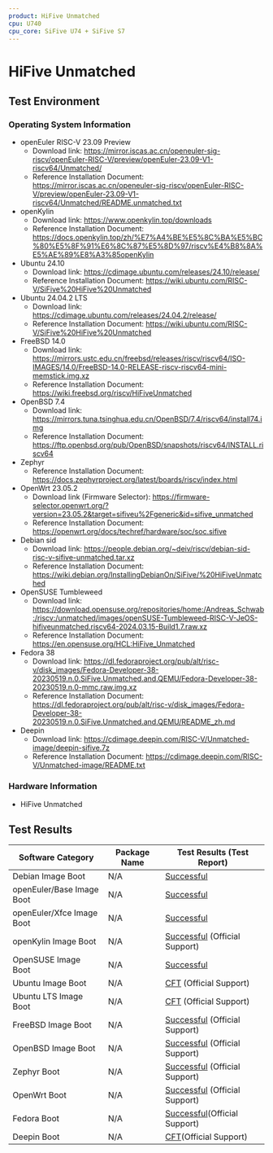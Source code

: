 ```yaml
---
product: HiFive Unmatched
cpu: U740
cpu_core: SiFive U74 + SiFive S7
---
```


# HiFive Unmatched

## Test Environment

### Operating System Information

- openEuler RISC-V 23.09 Preview
    - Download link: https://mirror.iscas.ac.cn/openeuler-sig-riscv/openEuler-RISC-V/preview/openEuler-23.09-V1-riscv64/Unmatched/
    - Reference Installation Document: https://mirror.iscas.ac.cn/openeuler-sig-riscv/openEuler-RISC-V/preview/openEuler-23.09-V1-riscv64/Unmatched/README.unmatched.txt
- openKylin
    - Download link: https://www.openkylin.top/downloads
    - Reference Installation Document: https://docs.openkylin.top/zh/%E7%A4%BE%E5%8C%BA%E5%BC%80%E5%8F%91%E6%8C%87%E5%8D%97/riscv%E4%B8%8A%E5%AE%89%E8%A3%85openKylin
- Ubuntu 24.10
    - Download link: https://cdimage.ubuntu.com/releases/24.10/release/
    - Reference Installation Document: https://wiki.ubuntu.com/RISC-V/SiFive%20HiFive%20Unmatched
- Ubuntu 24.04.2 LTS
    - Download link: https://cdimage.ubuntu.com/releases/24.04.2/release/
    - Reference Installation Document: https://wiki.ubuntu.com/RISC-V/SiFive%20HiFive%20Unmatched
- FreeBSD 14.0
    - Download link: https://mirrors.ustc.edu.cn/freebsd/releases/riscv/riscv64/ISO-IMAGES/14.0/FreeBSD-14.0-RELEASE-riscv-riscv64-mini-memstick.img.xz
    - Reference Installation Document: https://wiki.freebsd.org/riscv/HiFiveUnmatched
- OpenBSD 7.4
    - Download link: https://mirrors.tuna.tsinghua.edu.cn/OpenBSD/7.4/riscv64/install74.img
    - Reference Installation Document: https://ftp.openbsd.org/pub/OpenBSD/snapshots/riscv64/INSTALL.riscv64
- Zephyr
    - Reference Installation Document: https://docs.zephyrproject.org/latest/boards/riscv/index.html
- OpenWrt 23.05.2
    - Download link (Firmware Selector): https://firmware-selector.openwrt.org/?version=23.05.2&target=sifiveu%2Fgeneric&id=sifive_unmatched
    - Reference Installation Document: https://openwrt.org/docs/techref/hardware/soc/soc.sifive
- Debian sid
    - Download link: https://people.debian.org/~deiv/riscv/debian-sid-risc-v-sifive-unmatched.tar.xz
    - Reference Installation Document: https://wiki.debian.org/InstallingDebianOn/SiFive/%20HiFiveUnmatched
- OpenSUSE Tumbleweed
    - Download link: https://download.opensuse.org/repositories/home:/Andreas_Schwab:/riscv:/unmatched/images/openSUSE-Tumbleweed-RISC-V-JeOS-hifiveunmatched.riscv64-2024.03.15-Build1.7.raw.xz
    - Reference Installation Document: https://en.opensuse.org/HCL:HiFive_Unmatched
- Fedora 38
    - Download link: https://dl.fedoraproject.org/pub/alt/risc-v/disk_images/Fedora-Developer-38-20230519.n.0.SiFive.Unmatched.and.QEMU/Fedora-Developer-38-20230519.n.0-mmc.raw.img.xz
    - Reference Installation Document: https://dl.fedoraproject.org/pub/alt/risc-v/disk_images/Fedora-Developer-38-20230519.n.0.SiFive.Unmatched.and.QEMU/README_zh.md
- Deepin
    - Download link: https://cdimage.deepin.com/RISC-V/Unmatched-image/deepin-sifive.7z
    - Reference Installation Document: https://cdimage.deepin.com/RISC-V/Unmatched-image/README.txt

### Hardware Information

- HiFive Unmatched

## Test Results

| Software Category         | Package Name | Test Results (Test Report)               |
| ------------------------- | ------------ | ---------------------------------------- |
| Debian Image Boot         | N/A          | [Successful][Debian]                     |
| openEuler/Base Image Boot | N/A          | [Successful][oERV]                       |
| openEuler/Xfce Image Boot | N/A          | [Successful][oERV]                       |
| openKylin Image Boot      | N/A          | [Successful][oK] (Official Support)      |
| OpenSUSE Image Boot       | N/A          | [Successful][SUSE]                       |
| Ubuntu Image Boot         | N/A          | [CFT][Ubuntu] (Official Support)         |
| Ubuntu LTS Image Boot     | N/A          | [CFT][Ubuntu LTS] (Official Support)     |
| FreeBSD Image Boot        | N/A          | [Successful][FreeBSD] (Official Support) |
| OpenBSD Image Boot        | N/A          | [Successful][OpenBSD] (Official Support) |
| Zephyr Boot               | N/A          | [Successful][Zephyr] (Official Support)  |
| OpenWrt Boot              | N/A          | [Successful][OpenWrt] (Official Support) |
| Fedora Boot               | N/A          | [Successful][Fedora](Official Support)   |
| Deepin Boot               | N/A          | [CFT][Deepin](Official Support)          |

[Debian]: ./Debian/README.md
[oERV]: ./openEuler/README.md
[oK]: ./openKylin/README.md
[SUSE]: ./OpenSUSE/README.md
[Ubuntu]: ./Ubuntu/README.md
[Ubuntu LTS]: ./Ubuntu/README_LTS.md
[FreeBSD]: ./FreeBSD/README.md
[OpenBSD]: ./OpenBSD/README.md
[Zephyr]: ./Zephyr/README.md
[OpenWrt]: ./OpenWrt/README.md
[Fedora]: ./Fedora/README.md
[Deepin]: ./Deepin/README.md